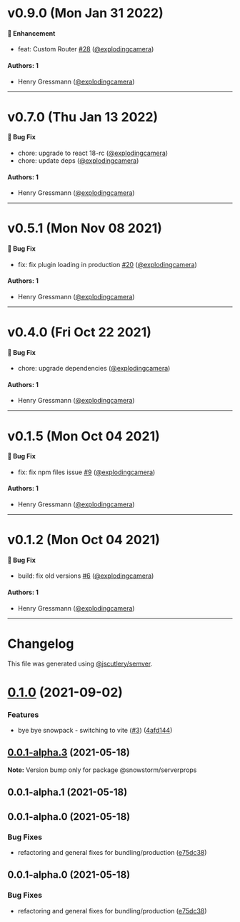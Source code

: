 # v0.9.0 (Mon Jan 31 2022)

#### 🚀 Enhancement

- feat: Custom Router [#28](https://github.com/explodingcamera/snowstorm/pull/28) ([@explodingcamera](https://github.com/explodingcamera))

#### Authors: 1

- Henry Gressmann ([@explodingcamera](https://github.com/explodingcamera))

---

# v0.7.0 (Thu Jan 13 2022)

#### 🐛 Bug Fix

- chore: upgrade to react 18-rc ([@explodingcamera](https://github.com/explodingcamera))
- chore: update deps ([@explodingcamera](https://github.com/explodingcamera))

#### Authors: 1

- Henry Gressmann ([@explodingcamera](https://github.com/explodingcamera))

---

# v0.5.1 (Mon Nov 08 2021)

#### 🐛 Bug Fix

- fix: fix plugin loading in production [#20](https://github.com/explodingcamera/snowstorm/pull/20) ([@explodingcamera](https://github.com/explodingcamera))

#### Authors: 1

- Henry Gressmann ([@explodingcamera](https://github.com/explodingcamera))

---

# v0.4.0 (Fri Oct 22 2021)

#### 🐛 Bug Fix

- chore: upgrade dependencies ([@explodingcamera](https://github.com/explodingcamera))

#### Authors: 1

- Henry Gressmann ([@explodingcamera](https://github.com/explodingcamera))

---

# v0.1.5 (Mon Oct 04 2021)

#### 🐛 Bug Fix

- fix: fix npm files issue [#9](https://github.com/explodingcamera/snowstorm/pull/9) ([@explodingcamera](https://github.com/explodingcamera))

#### Authors: 1

- Henry Gressmann ([@explodingcamera](https://github.com/explodingcamera))

---

# v0.1.2 (Mon Oct 04 2021)

#### 🐛 Bug Fix

- build: fix old versions [#6](https://github.com/explodingcamera/snowstorm/pull/6) ([@explodingcamera](https://github.com/explodingcamera))

#### Authors: 1

- Henry Gressmann ([@explodingcamera](https://github.com/explodingcamera))

---

# Changelog

This file was generated using [@jscutlery/semver](https://github.com/jscutlery/semver).

# [0.1.0](https://github.com/explodingcamera/streamer.page/compare/@snowstorm/serverprops@0.0.1-alpha.3...@snowstorm/serverprops@0.1.0) (2021-09-02)

### Features

- bye bye snowpack - switching to vite ([#3](https://github.com/explodingcamera/streamer.page/issues/3)) ([4afd144](https://github.com/explodingcamera/streamer.page/commit/4afd144dd88e748b8aaf1bedb86f833a2e3a64c0))

## [0.0.1-alpha.3](https://github.com/explodingcamera/streamer.page/compare/@snowstorm/serverprops@0.0.1-alpha.1...@snowstorm/serverprops@0.0.1-alpha.3) (2021-05-18)

**Note:** Version bump only for package @snowstorm/serverprops

## 0.0.1-alpha.1 (2021-05-18)

## 0.0.1-alpha.0 (2021-05-18)

### Bug Fixes

- refactoring and general fixes for bundling/production ([e75dc38](https://github.com/explodingcamera/streamer.page/commit/e75dc38c51fe3dcfa43dbccc80f6eb2b592e4002))

## 0.0.1-alpha.0 (2021-05-18)

### Bug Fixes

- refactoring and general fixes for bundling/production ([e75dc38](https://github.com/explodingcamera/streamer.page/commit/e75dc38c51fe3dcfa43dbccc80f6eb2b592e4002))
